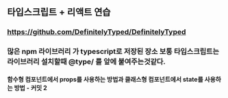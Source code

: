 ## 타입스크립트 + 리액트 연습

### https://github.com/DefinitelyTyped/DefinitelyTyped

### 많은 npm 라이브러리 가 typescript로 저장된 장소 보통 타입스크립트는 라이브러리 설치할때 @type/ 를 앞에 붙여주는것같다.

#### 함수형 컴포넌트에서 props를 사용하는 방법과 클래스형 컴포넌트에서 state를 사용하는 방법 - 커밋 2
